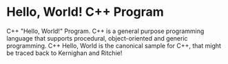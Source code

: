 # Hello, World! C++ Program

C++ "Hello, World!" Program.
C++ is a general purpose programming language that supports procedural, object-oriented and generic programming. C++ Hello, World is the canonical sample for C++, that might be traced back to Kernighan and Ritchie!
